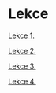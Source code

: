 # Lekce

[Lekce 1.](lesson1.md ':include')
  
[Lekce 2.](lesson2.md ':include')
  
[Lekce 3.](lesson3.md ':include')

[Lekce 4.](lesson4.md ':include')